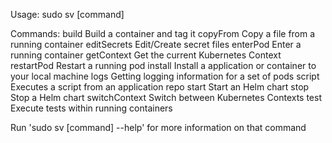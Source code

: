 Usage: sudo sv [command]

Commands:
	build           Build a container and tag it
	copyFrom        Copy a file from a running container
	editSecrets     Edit/Create secret files
	enterPod        Enter a running container
	getContext      Get the current Kubernetes Context
	restartPod      Restart a running pod
	install         Install a application or container to your local machine
	logs            Getting logging information for a set of pods
	script          Executes a script from an application repo
	start           Start an Helm chart
	stop            Stop a Helm chart
	switchContext   Switch between Kubernetes Contexts
	test            Execute tests within running containers

Run 'sudo sv [command] --help' for more information on that command